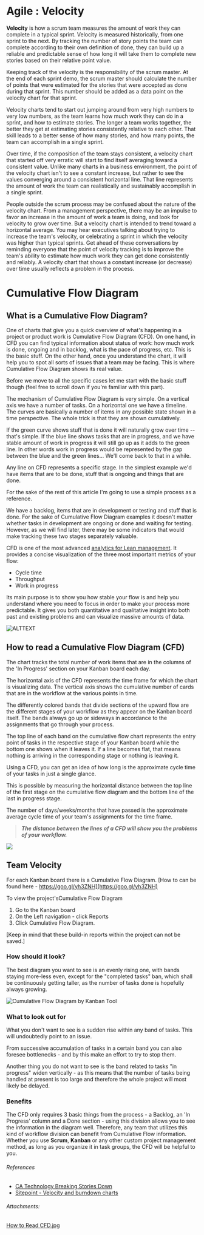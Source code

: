 [comment]: [Architecture](ReadMe.MD)


Agile : Velocity 
================


**Velocity** is how a scrum team measures the amount of work they can complete in a typical sprint. Velocity is measured historically, from one sprint to the next. By tracking the number of story points the team can complete according to their own definition of done, they can build up a reliable and predictable sense of how long it will take them to complete new stories based on their relative point value.

Keeping track of the velocity is the responsibility of the scrum master. At the end of each sprint demo, the scrum master should calculate the number of points that were estimated for the stories that were accepted as done during that sprint. This number should be added as a data point on the velocity chart for that sprint.

Velocity charts tend to start out jumping around from very high numbers to very low numbers, as the team learns how much work they can do in a sprint, and how to estimate stories. The longer a team works together, the better they get at estimating stories consistently relative to each other. That skill leads to a better sense of how many stories, and how many points, the team can accomplish in a single sprint.

Over time, if the composition of the team stays consistent, a velocity chart that started off very erratic will start to find itself averaging toward a consistent value. Unlike many charts in a business environment, the point of the velocity chart isn't to see a constant increase, but rather to see the values converging around a consistent horizontal line. That line represents the amount of work the team can realistically and sustainably accomplish in a single sprint.



People outside the scrum process may be confused about the nature of the velocity chart. From a management perspective, there may be an impulse to favor an increase in the amount of work a team is doing, and look for velocity to grow over time. But a velocity chart is intended to trend toward a horizontal average. You may hear executives talking about trying to increase the team's velocity, or celebrating a sprint in which the velocity was higher than typical sprints. Get ahead of these conversations by reminding everyone that the point of velocity tracking is to improve the team's ability to estimate how much work they can get done consistently and reliably. A velocity chart that shows a constant increase (or decrease) over time usually reflects a problem in the process.



Cumulative Flow Diagram
=======================

What is a Cumulative Flow Diagram? 
----------------------------------

One of charts that give you a quick overview of what's happening in a project or product work is Cumulative Flow Diagram (CFD). On one hand, in CFD you can find typical information about status of work: how much work is done, ongoing and in backlog, what is the pace of progress, etc. This is the basic stuff. On the other hand, once you understand the chart, it will help you to spot all sorts of issues that a team may be facing. This is where Cumulative Flow Diagram shows its real value.

Before we move to all the specific cases let me start with the basic stuff though (feel free to scroll down if you're familiar with this part).

The mechanism of Cumulative Flow Diagram is very simple. On a vertical axis we have a number of tasks. On a horizontal one we have a timeline. The curves are basically a number of items in any possible state shown in a time perspective. The whole trick is that they are shown cumulatively.

If the green curve shows stuff that is done it will naturally grow over time -- that's simple. If the blue line shows tasks that are in progress, and we have stable amount of work in progress it will still go up as it adds to the green line. In other words work in progress would be represented by the gap between the blue and the green lines... We'll come back to that in a while.

Any line on CFD represents a specific stage. In the simplest example we'd have items that are to be done, stuff that is ongoing and things that are done.

For the sake of the rest of this article I'm going to use a simple process as a reference.

We have a backlog, items that are in development or testing and stuff that is done. For the sake of Cumulative Flow Diagram examples it doesn't matter whether tasks in development are ongoing or done and waiting for testing. However, as we will find later, there may be some indicators that would make tracking these two stages separately valuable.

CFD is one of the most advanced [analytics for Lean management](https://kanbanize.com/kanban-resources/kanban-analytics/). It provides a concise visualization of the three most important metrics of your flow:

-   Cycle time
-   Throughput
-   Work in progress

Its main purpose is to show you how stable your flow is and help you understand where you need to focus in order to make your process more predictable. It gives you both quantitative and qualitative insight into both past and existing problems and can visualize massive amounts of data.

![ALTTEXT](https://kanbanize.com/wp-content/uploads/website-images/kanban-resources/cumulative-flow-diagram-kanbanize.png)


How to read a Cumulative Flow Diagram (CFD) 
-------------------------------------------

The chart tracks the total number of work items that are in the columns of the \'In Progress\' section on your Kanban board each day.

The horizontal axis of the CFD represents the time frame for which the chart is visualizing data. The vertical axis shows the cumulative number of cards that are in the workflow at the various points in time.

The differently colored bands that divide sections of the upward flow are the different stages of your workflow as they appear on the Kanban board itself. The bands always go up or sideways in accordance to the assignments that go through your process.

The top line of each band on the cumulative flow chart represents the entry point of tasks in the respective stage of your Kanban board while the bottom one shows when it leaves it. If a line becomes flat, that means nothing is arriving in the corresponding stage or nothing is leaving it.

Using a CFD, you can get an idea of how long is the approximate cycle time of your tasks in just a single glance.

This is possible by measuring the horizontal distance between the top line of the first stage on the cumulative flow diagram and the bottom line of the last in progress stage.

The number of days/weeks/months that have passed is the approximate average cycle time of your team's assignments for the time frame.

> ***The distance between the lines of a CFD will show you the problems of your workflow.***

![](attachments/451819528/451819532.jpg)

Team Velocity
-------------

For each Kanban board there is a Cumulative Flow Diagram. [How to can be found here - https://goo.gl/yh3ZNH](https://goo.gl/yh3ZNH)

To view the project\'sCumulative Flow Diagram

1.  Go to the Kanban board
2.  On the Left navigation - click Reports
3.  Click Cumulative Flow Diagram.

[Keep in mind that these build-in reports within the project can not be saved.]

### How should it look?

The best diagram you want to see is an evenly rising one, with bands
staying more-less even, except for the \"completed tasks\" ban, which
shall be continuously getting taller, as the number of tasks done is
hopefully always growing.

![Cumulative Flow Diagram by Kanban Tool](https://static.kanbantool.com/kanban+landing/kanban-cumulative-flow-diagram/kanban-tool-cumulative-flow-diagram.png)

### What to look out for

What you don\'t want to see is a sudden rise within any band of tasks.
This will undoubtedly point to an issue.

From successive accumulation of tasks in a certain band you can also
foresee bottlenecks - and by this make an effort to try to stop them.

Another thing you do not want to see is the band related to tasks \"in
progress\" widen vertically - as this means that the number of tasks
being handled at present is too large and therefore the whole project
will most likely be delayed.

### Benefits

The CFD only requires 3 basic things from the process - a Backlog, an
\'In Progress\' column and a Done section - using this division allows
you to see the information in the diagram well. Therefore, any team that
utilizes this kind of workflow division can benefit from Cumulative Flow
information. Whether you use **Scrum**, **Kanban** or any other custom
project management method, as long as you organize it in task groups,
the CFD will be helpful to you.

###### References

-   [CA Technology Breaking Stories Down](https://docs.ca.com/en-us/ca-agile-central/saas/breaking-stories-down)
-   [Sitepoint - Velocity and burndown charts](https://www.sitepoint.com/scrum-artifacts-velocity-and-burndown-charts/)

###### Attachments: 

[How to Read CFD.jpg](attachments/451819528/451819532.jpg) 
